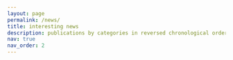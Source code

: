 ```yaml
---
layout: page
permalink: /news/
title: interesting news
description: publications by categories in reversed chronological order. generated by jekyll-scholar.
nav: true
nav_order: 2
---
```


<!-- _pages/publications.md -->

<!-- Bibsearch Feature -->

<!--- {% include bib_search.liquid %}

<div class="publications">

{% bibliography %}

</div>
